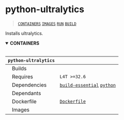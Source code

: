 # python-ultralytics

> [`CONTAINERS`](#user-content-containers) [`IMAGES`](#user-content-images) [`RUN`](#user-content-run) [`BUILD`](#user-content-build)

Installs ultralytics.

<details open>
<summary><b><a id="containers">CONTAINERS</a></b></summary>
<br>

| **`python-ultralytics`**       |                                                                             |
| :--                            | :--                                                                         |
| &nbsp;&nbsp;&nbsp;Builds       |                                                                             |
| &nbsp;&nbsp;&nbsp;Requires     | `L4T >=32.6`                                                                |
| &nbsp;&nbsp;&nbsp;Dependencies | [`build-essential`](/packages/build-essential) [`python`](/packages/python) |
| &nbsp;&nbsp;&nbsp;Dependants   |                                                                             |
| &nbsp;&nbsp;&nbsp;Dockerfile   | [`Dockerfile`](Dockerfile)                                                  |
| &nbsp;&nbsp;&nbsp;Images       |                                                                             |

</details>

